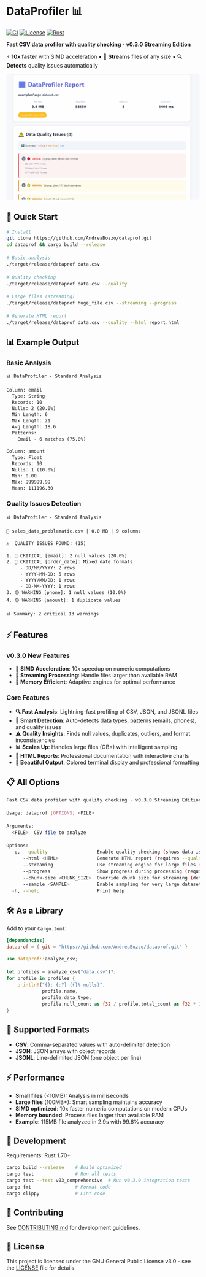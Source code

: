 # DataProfiler 📊 

[![CI](https://github.com/AndreaBozzo/dataprof/workflows/CI/badge.svg)](https://github.com/AndreaBozzo/dataprof/actions)
[![License](https://img.shields.io/github/license/AndreaBozzo/dataprof)](LICENSE)
[![Rust](https://img.shields.io/badge/rust-1.70%2B-orange.svg)](https://www.rust-lang.org)

**Fast CSV data profiler with quality checking - v0.3.0 Streaming Edition**

⚡ **10x faster** with SIMD acceleration • 🌊 **Streams** files of any size • 🔍 **Detects** quality issues automatically

![DataProfiler HTML Report](assets/animations/HTML.gif)

## 🚀 Quick Start

```bash
# Install
git clone https://github.com/AndreaBozzo/dataprof.git
cd dataprof && cargo build --release

# Basic analysis
./target/release/dataprof data.csv

# Quality checking
./target/release/dataprof data.csv --quality

# Large files (streaming)
./target/release/dataprof huge_file.csv --streaming --progress

# Generate HTML report  
./target/release/dataprof data.csv --quality --html report.html
```

## 📊 Example Output

### Basic Analysis
```
📊 DataProfiler - Standard Analysis

Column: email
  Type: String
  Records: 10
  Nulls: 2 (20.0%)
  Min Length: 6
  Max Length: 21
  Avg Length: 18.6
  Patterns:
    Email - 6 matches (75.0%)

Column: amount
  Type: Float  
  Records: 10
  Nulls: 1 (10.0%)
  Min: 0.00
  Max: 999999.99
  Mean: 111196.30
```

### Quality Issues Detection
```
📊 DataProfiler - Standard Analysis

📁 sales_data_problematic.csv | 0.0 MB | 9 columns

⚠️  QUALITY ISSUES FOUND: (15)

1. 🔴 CRITICAL [email]: 2 null values (20.0%)
2. 🔴 CRITICAL [order_date]: Mixed date formats
     - DD/MM/YYYY: 2 rows
     - YYYY-MM-DD: 5 rows  
     - YYYY/MM/DD: 1 rows
     - DD-MM-YYYY: 1 rows
3. 🟡 WARNING [phone]: 1 null values (10.0%)
4. 🟡 WARNING [amount]: 1 duplicate values

📊 Summary: 2 critical 13 warnings
```

## ⚡ Features

### v0.3.0 New Features
- **🚀 SIMD Acceleration**: 10x speedup on numeric computations
- **🌊 Streaming Processing**: Handle files larger than available RAM  
- **💾 Memory Efficient**: Adaptive engines for optimal performance

### Core Features
- **🔍 Fast Analysis**: Lightning-fast profiling of CSV, JSON, and JSONL files
- **🧠 Smart Detection**: Auto-detects data types, patterns (emails, phones), and quality issues
- **⚠️ Quality Insights**: Finds null values, duplicates, outliers, and format inconsistencies
- **📊 Scales Up**: Handles large files (GB+) with intelligent sampling
- **📄 HTML Reports**: Professional documentation with interactive charts
- **🎨 Beautiful Output**: Colored terminal display and professional formatting

## 📋 All Options

```bash
Fast CSV data profiler with quality checking - v0.3.0 Streaming Edition

Usage: dataprof [OPTIONS] <FILE>

Arguments:
  <FILE>  CSV file to analyze

Options:
  -q, --quality                  Enable quality checking (shows data issues)
      --html <HTML>              Generate HTML report (requires --quality)
      --streaming                Use streaming engine for large files (v0.3.0)
      --progress                 Show progress during processing (requires --streaming)
      --chunk-size <CHUNK_SIZE>  Override chunk size for streaming (default: adaptive)
      --sample <SAMPLE>          Enable sampling for very large datasets
  -h, --help                     Print help
```

## 🛠️ As a Library

Add to your `Cargo.toml`:
```toml
[dependencies]
dataprof = { git = "https://github.com/AndreaBozzo/dataprof.git" }
```

```rust
use dataprof::analyze_csv;

let profiles = analyze_csv("data.csv")?;
for profile in profiles {
    println!("{}: {:?} ({}% nulls)", 
             profile.name, 
             profile.data_type,
             profile.null_count as f32 / profile.total_count as f32 * 100.0);
}
```

## 🎯 Supported Formats

- **CSV**: Comma-separated values with auto-delimiter detection
- **JSON**: JSON arrays with object records
- **JSONL**: Line-delimited JSON (one object per line)

## ⚡ Performance

- **Small files** (<10MB): Analysis in milliseconds
- **Large files** (100MB+): Smart sampling maintains accuracy
- **SIMD optimized**: 10x faster numeric computations on modern CPUs
- **Memory bounded**: Process files larger than available RAM
- **Example**: 115MB file analyzed in 2.9s with 99.6% accuracy

## 🧪 Development

Requirements: Rust 1.70+

```bash
cargo build --release    # Build optimized
cargo test               # Run all tests
cargo test --test v03_comprehensive  # Run v0.3.0 integration tests
cargo fmt                # Format code
cargo clippy             # Lint code
```

## 🤝 Contributing

See [CONTRIBUTING.md](CONTRIBUTING.md) for development guidelines.

## 📄 License

This project is licensed under the GNU General Public License v3.0 - see the [LICENSE](LICENSE) file for details.